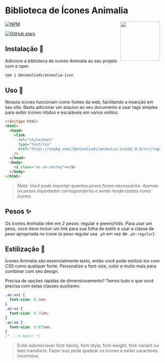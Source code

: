 # **Biblioteca de Ícones Animalia**

<img src="./meta/tamandua.png" width="128" align="right" />

[![NPM](https://img.shields.io/npm/v/animalia-icon.svg?style=flat-square)](https://www.npmjs.com/package/animalia-icon)

[![GitHub stars](https://img.shields.io/github/stars/animaliads?style=flat-square&label=Star)](https://github.com/animalia-icon/web)

## **Instalação 💾**

Adicione a biblioteca de ícones Animalia ao seu projeto com o npm:

```bash
npm i @animaliads/animalia-icon
```

## **Uso 🚀**

Nossos ícones funcionam como fontes da web, facilitando a inserção em seu site. Basta adicionar um arquivo ao seu documento e usar tags simples para exibir ícones nítidos e escaláveis em vários estilos.

```html
<!doctype html>
<html>
  <head>
    <link
      rel="stylesheet"
      type="text/css"
      href="https://unpkg.com//@animaliads/animalia-icon@1.0.0/src/regular/style.css"
    />
  </head>
  <body>
    <i class="an an-smiley"></i>
  </body>
</html>
```

> _Nota: Você pode importar quantos pesos forem necessários. Apenas os pesos importados corresponderão e serão renderizados como ícones._

## Pesos ✨

Os ícones Animalia vêm em 2 pesos: regular e preenchido. Para usar um peso, você deve incluir um link para sua folha de estilo e usar a classe de peso apropriada no ícone (o peso regular usa `.ph` em vez de `.ph-regular`):

## Estilização 🎨

Ícones Animalia são essencialmente texto, então você pode estilizá-los com CSS como qualquer fonte. Personalize o font-size, color e muito mais para combinar com seu design.

Precisa de opções rápidas de dimensionamento? Temos tudo o que você precisa com estas classes auxiliares:

```css
.an-xxs {
  font-size: 0.5em;
}
.an-xs {
  font-size: 0.75em;
}
.an-sm {
  font-size: 0.875em;
}
/* ...e mais! */
```

> Evite sobrescrever font-family, font-style, font-weight, font-variant ou text-transform. Fazer isso pode quebrar os ícones e exibir caracteres incorretos.
